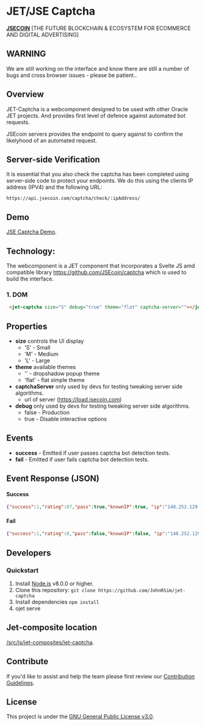 # JET/JSE Captcha

**[JSECOIN](https://jsecoin.com/)** [THE FUTURE BLOCKCHAIN & ECOSYSTEM FOR ECOMMERCE AND DIGITAL ADVERTISING]

## WARNING

We are still working on the interface and know there are still a number of bugs and cross browser issues - please be patient..

## Overview
JET-Captcha is a webcomponent designed to be used with other Oracle JET projects. 
And provides first level of defence against automated bot requests.

JSEcoin servers provides the endpoint to query against to confirm the likelyhood of an automated request.


## Server-side Verification
It is essential that you also check the captcha has been completed using server-side code to protect your endpoints. We do this using the clients IP address (IPV4) and the following URL: 

```
https://api.jsecoin.com/captcha/check/:ipAddress/
```

## Demo
[JSE Captcha Demo](https://jsecoin.com/iCaptcha/).

## Technology:
The webcomponent is a JET component that incorporates a Svelte JS amd compatible library https://github.com/JSEcoin/captcha which is used to build the interface.

### 1. DOM
```html
 <jet-captcha size="S" debug="true" theme="flat" captcha-server=""></jet-captcha>
```

## Properties

- **size** controls the UI display
  - 'S' - Small
  - 'M' - Medium
  - 'L' - Large
- **theme** available themes
  - '' - dropshadow popup theme
  - 'flat' - flat simple theme
- **captchaServer** only used by devs for testing tweaking server side algorithms.
  - url of server (https://load.jsecoin.com)
- **debug** only used by devs for testing tweaking server side algorithms.
  - false - Production
  - true - Disable interactive options

## Events

- **success** - Emitted if user passes captcha bot detection tests.
- **fail** - Emitted if user fails captcha bot detection tests.

## Event Response (JSON)

#### Success
```json
{"success":1,"rating":87,"pass":true,"knownIP":true, "ip":"148.252.129.187"}
```

#### Fail
```json
{"success":1,"rating":0,"pass":false,"knownIP":false, "ip":"148.252.129.187"}
```

## Developers
### Quickstart

1. Install [Node.js](https://nodejs.org) v8.0.0 or higher.
2. Clone this repository: `git clone https://github.com/JohnRSim/jet-captcha`
3. Install dependencies `npm install`
4. ojet serve

## Jet-composite location
[/src/js/jet-composites/jet-captcha](https://github.com/JohnRSim/jet-captcha/tree/master/src/js/jet-composites/jet-captcha).


## Contribute
If you'd like to assist and help the team please first review our [Contribution Guidelines](./CONTRIBUTING.md).

## License
This project is under the [GNU General Public License v3.0](./LICENSE.md).

